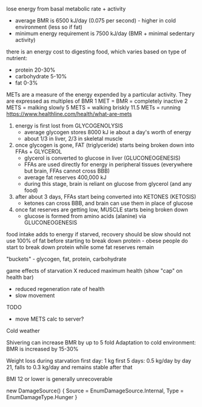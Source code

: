 lose energy from basal metabolic rate + activity
- average BMR is 6500 kJ/day (0.075 per second) - higher in cold environment (less so if fat)
- minimum energy requirement is 7500 kJ/day (BMR + minimal sedentary activity)

there is an energy cost to digesting food, which varies based on type of nutrient:
- protein 20-30%
- carbohydrate 5-10%
- fat 0-3%

METs are a measure of the energy expended by a particular activity.
They are expressed as multiples of BMR
1 MET = BMR = completely inactive
2 METS = malking slowly
5 METS = walking briskly
11.5 METs = running
https://www.healthline.com/health/what-are-mets

1. energy is first lost from GLYCOGENOLYSIS
   - average glycogen stores 8000 kJ ie about a day's worth of energy
   - about 1/3 in liver, 2/3 in skeletal muscle
2. once glycogen is gone, FAT (triglyceride) starts being broken down into FFAs + GLYCEROL
   - glycerol is converted to glucose in liver (GLUCONEOGENESIS)
   - FFAs are used directly for energy in peripheral tissues (everywhere but brain, FFAs cannot cross BBB)
   - average fat reserves 400,000 kJ
   - during this stage, brain is reliant on glucose from glycerol (and any food)
3. after about 3 days, FFAs start being converted into KETONES (KETOSIS)
   - ketones can cross BBB, and brain can use them in place of glucose
4. once fat reserves are getting low, MUSCLE starts being broken down
   - glucose is formed from amino acids (alanine) via GLUCONEOGENESIS

food intake adds to energy
if starved, recovery should be slow
should not use 100% of fat before starting to break down protein - obese people do start to break down protein while some fat reserves remain

"buckets" - glycogen, fat, protein, carbohydrate

game effects of starvation
X reduced maximum health (show "cap" on health bar)
- reduced regeneration rate of health 
- slow movement

TODO
* move METS calc to server?



Cold weather

Shivering can increase BMR by up to 5 fold
Adaptation to cold environment: BMR is increased by 15-30%

Weight loss during starvation
first day: 1 kg
first 5 days: 0.5 kg/day
by day 21, falls to 0.3 kg/day and remains stable after that

BMI 12 or lower is generally unrecoverable

new DamageSource() { Source = EnumDamageSource.Internal, Type = EnumDamageType.Hunger }
